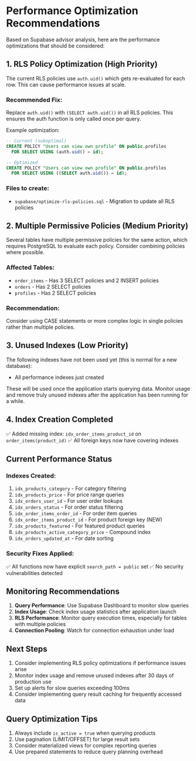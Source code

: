 # Performance Optimization Recommendations

Based on Supabase advisor analysis, here are the performance optimizations that should be considered:

## 1. RLS Policy Optimization (High Priority)

The current RLS policies use `auth.uid()` which gets re-evaluated for each row. This can cause performance issues at scale.

### Recommended Fix:
Replace `auth.uid()` with `(SELECT auth.uid())` in all RLS policies. This ensures the auth function is only called once per query.

Example optimization:
```sql
-- Current (suboptimal)
CREATE POLICY "Users can view own profile" ON public.profiles
  FOR SELECT USING (auth.uid() = id);

-- Optimized
CREATE POLICY "Users can view own profile" ON public.profiles
  FOR SELECT USING ((SELECT auth.uid()) = id);
```

### Files to create:
- `supabase/optimize-rls-policies.sql` - Migration to update all RLS policies

## 2. Multiple Permissive Policies (Medium Priority)

Several tables have multiple permissive policies for the same action, which requires PostgreSQL to evaluate each policy. Consider combining policies where possible.

### Affected Tables:
- `order_items` - Has 3 SELECT policies and 2 INSERT policies
- `orders` - Has 2 SELECT policies  
- `profiles` - Has 2 SELECT policies

### Recommendation:
Consider using CASE statements or more complex logic in single policies rather than multiple policies.

## 3. Unused Indexes (Low Priority)

The following indexes have not been used yet (this is normal for a new database):
- All performance indexes just created

These will be used once the application starts querying data. Monitor usage and remove truly unused indexes after the application has been running for a while.

## 4. Index Creation Completed

✅ Added missing index: `idx_order_items_product_id` on `order_items(product_id)`
✅ All foreign keys now have covering indexes

## Current Performance Status

### Indexes Created:
1. `idx_products_category` - For category filtering
2. `idx_products_price` - For price range queries
3. `idx_orders_user_id` - For user order lookups
4. `idx_orders_status` - For order status filtering
5. `idx_order_items_order_id` - For order item queries
6. `idx_order_items_product_id` - For product foreign key (NEW)
7. `idx_products_featured` - For featured product queries
8. `idx_products_active_category_price` - Compound index
9. `idx_orders_updated_at` - For date sorting

### Security Fixes Applied:
✅ All functions now have explicit `search_path = public` set
✅ No security vulnerabilities detected

## Monitoring Recommendations

1. **Query Performance**: Use Supabase Dashboard to monitor slow queries
2. **Index Usage**: Check index usage statistics after application launch
3. **RLS Performance**: Monitor query execution times, especially for tables with multiple policies
4. **Connection Pooling**: Watch for connection exhaustion under load

## Next Steps

1. Consider implementing RLS policy optimizations if performance issues arise
2. Monitor index usage and remove unused indexes after 30 days of production use
3. Set up alerts for slow queries exceeding 100ms
4. Consider implementing query result caching for frequently accessed data

## Query Optimization Tips

1. Always include `is_active = true` when querying products
2. Use pagination (LIMIT/OFFSET) for large result sets
3. Consider materialized views for complex reporting queries
4. Use prepared statements to reduce query planning overhead